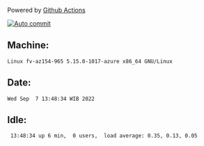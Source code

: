 Powered by [Github Actions](https://github.com/features/actions)

[![Auto commit](https://github.com/hiage/workstation/workflows/Auto%20commit/badge.svg)](https://github.com/hiage/workstation/actions?query=workflow%3A%22Auto+commit%22)

## Machine:
```
Linux fv-az154-965 5.15.0-1017-azure x86_64 GNU/Linux
```
## Date:
```
Wed Sep  7 13:48:34 WIB 2022
```
## Idle:
```
 13:48:34 up 6 min,  0 users,  load average: 0.35, 0.13, 0.05
```
